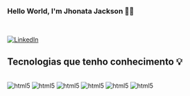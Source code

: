 ### **Hello World, I'm Jhonata Jackson** 🖖🏼

<div></br><div>

[![LinkedIn](	https://img.shields.io/badge/LinkedIn-0077B5?style=for-the-badge&logo=linkedin&logoColor=white)](https://www.linkedin.com/in/jhonata-jackson-555929121/)

## **Tecnologias que tenho conhecimento** 💡

<div style="display: inline_block"> </br> 
     <img aling="center" alt="html5" src="https://img.shields.io/badge/TypeScript-007ACC?style=for-the-badge&logo=typescript&logoColor=white"/>
    <img aling="center" alt="html5" src="https://img.shields.io/badge/React_Native-20232A?style=for-the-badge&logo=react&logoColor=61DAFB"/>
    <img aling="center" alt="html5" src="https://img.shields.io/badge/iOS-000000?style=for-the-badge&logo=ios&logoColor=white"/>
    <img aling="center" alt="html5" src="https://img.shields.io/badge/Swift-FA7343?style=for-the-badge&logo=swift&logoColor=white"/>
     <img aling="center" alt="html5" src="https://img.shields.io/badge/Kotlin-7F52FF?style=for-the-badge&logo=Kotlin&logoColor=white"/>
     <img aling="center" alt="html5" src="https://img.shields.io/badge/Android-3DDC84?style=for-the-badge&logo=android&logoColor=white"/>
    
</div>

<div></br><div>

